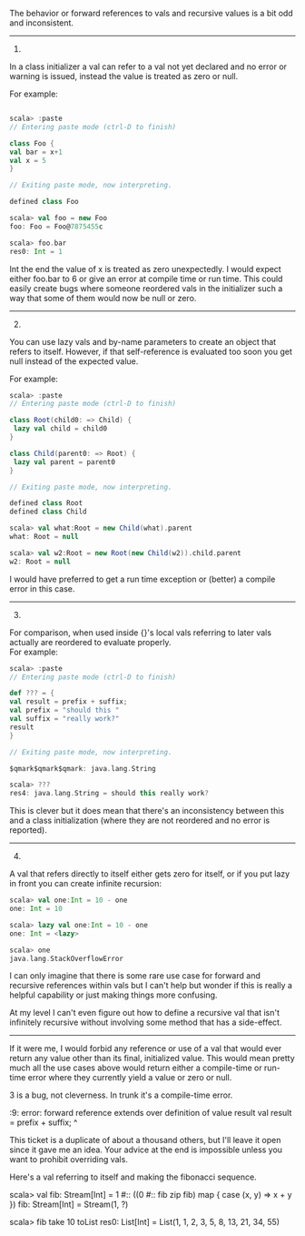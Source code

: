 The behavior or forward references to vals and recursive values is a bit odd and inconsistent.

---
1.

In a class initializer a val can refer to a val not yet declared and no error or warning is issued, instead the value is treated as zero or null.

For example:

```scala

scala> :paste
// Entering paste mode (ctrl-D to finish)

class Foo {
val bar = x+1
val x = 5
}

// Exiting paste mode, now interpreting.

defined class Foo

scala> val foo = new Foo
foo: Foo = Foo@7875455c

scala> foo.bar
res0: Int = 1
```

Int the end the value of x is treated as zero unexpectedly.  I would expect either foo.bar to 6 or give an error at compile time or run time.  This could easily create bugs where someone reordered vals in the initializer such a way that some of them would now be null or zero.

---
2.

You can use lazy vals and by-name parameters to create an object that refers to itself.  However, if that self-reference is evaluated too soon you get null instead of the expected value.

For example:

```scala
scala> :paste
// Entering paste mode (ctrl-D to finish)

class Root(child0: => Child) {
 lazy val child = child0
}

class Child(parent0: => Root) {
 lazy val parent = parent0
}

// Exiting paste mode, now interpreting.

defined class Root
defined class Child

scala> val what:Root = new Child(what).parent
what: Root = null

scala> val w2:Root = new Root(new Child(w2)).child.parent
w2: Root = null
```

I would have preferred to get a run time exception or (better) a compile error in this case.

---
3.

For comparison, when used inside {}'s local vals referring to later vals actually are reordered to evaluate properly.  
For example:

```scala
scala> :paste
// Entering paste mode (ctrl-D to finish)

def ??? = {
val result = prefix + suffix;
val prefix = "should this "
val suffix = "really work?"
result
}

// Exiting paste mode, now interpreting.

$qmark$qmark$qmark: java.lang.String

scala> ???
res4: java.lang.String = should this really work?
```

This is clever but it does mean that there's an inconsistency between this and a class initialization (where they are not reordered and no error is reported).

---
4.

A val that refers directly to itself either gets zero for itself, or if you put lazy in front you can create infinite recursion:

```scala
scala> val one:Int = 10 - one
one: Int = 10

scala> lazy val one:Int = 10 - one
one: Int = <lazy>

scala> one
java.lang.StackOverflowError
```

I can only imagine that there is some rare use case for forward and recursive references within vals but I can't help but wonder if this is really a helpful capability or just making things more confusing.

At my level I can't even figure out how to define a recursive val that isn't infinitely recursive without involving some method that has a side-effect.

---

If it were me, I would forbid any reference or use of a val that would ever return any value other than its final, initialized value.  This would mean pretty much all the use cases above would return either a compile-time or run-time error where they currently yield a value or zero or null.

3 is a bug, not cleverness.  In trunk it's a compile-time error.

<console>:9: error: forward reference extends over definition of value result
              val result = prefix + suffix;
                                    ^

This ticket is a duplicate of about a thousand others, but I'll leave it open since it gave me an idea.  Your advice at the end is impossible unless you want to prohibit overriding vals.

Here's a val referring to itself and making the fibonacci sequence.

scala> val fib: Stream[Int] = 1 #:: ((0 #:: fib zip fib) map { case (x, y) => x + y })
fib: Stream[Int] = Stream(1, ?)

scala> fib take 10 toList
res0: List[Int] = List(1, 1, 2, 3, 5, 8, 13, 21, 34, 55)
